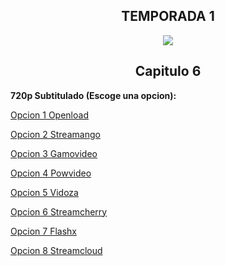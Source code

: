## <div align="center">TEMPORADA 1
<div align="center"><img src="https://image.tmdb.org/t/p/w780/gDkFVFppyGFBgBxRn831e8nP7gu.jpg"></div>

## <div align="center">Capitulo 6</center></div>

<b>720p Subtitulado (Escoge una opcion):</b>

<a href="https://openload.co/f/Ef3jzOZuvrU/">Opcion 1 Openload</a>

<a href="https://streamango.com/f/bfpbmmqnnmdlptbo/">Opcion 2 Streamango</a>

<a href="http://gamovideo.com/4wta526vne3s">Opcion 3 Gamovideo</a>

<a href="http://powvideo.net/d4dnemd4p3c5">Opcion 4 Powvideo</a>

<a href="https://vidoza.net/fn6j3d8de5cg.html">Opcion 5 Vidoza</a>

<a href="https://streamcherry.com/f/dbnempqskkdmnqaq/">Opcion 6 Streamcherry</a>

<a href="https://www.flashx.tv/29tf62pbzzux.html">Opcion 7 Flashx</a>

<a href="http://streamcloud.eu/90pyjuzmo247">Opcion 8 Streamcloud</a>
